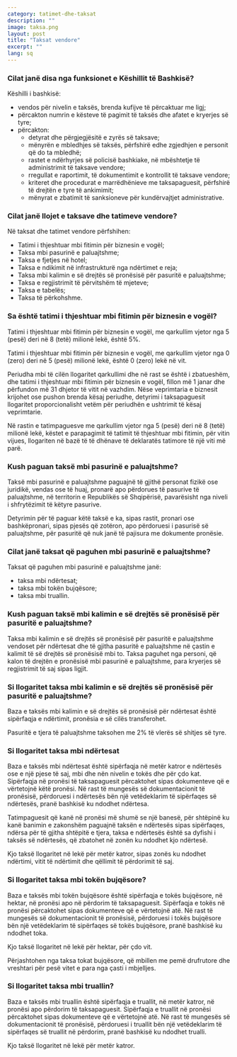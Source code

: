 ```yaml
---
category: tatimet-dhe-taksat
description: ""
image: taksa.png
layout: post
title: "Taksat vendore"
excerpt: ""
lang: sq
---
```

<script>
var data = { topics: [
  {
    title: "Funksionet e Këshillit Bashkiak",
    text: function(){ return $("#part1").html(); }
  },
  {
    title: "Taskat dhe tatimet vendore",
    text: function(){ return $("#part2").html(); }
  },
  {
    title: "Tatimi i thjeshtuar mbi biznesin e vogel",
    text: function(){ return $("#part3").html(); }
  },
  {
    title: "Taska mbi pasurinë e paluajtshme",
    text: function(){ return $("#part4").html(); }
  },
  {
    title: "Taksa mbi ndërtesat",
    text: function(){ return $("#part5").html(); }
  },
  {
    title: "Taksa mbi tokën bujqësore",
    text: function(){ return $("#part6").html(); }
  },
  {
    title: "Taksa mbi truallin",
    text: function(){ return $("#part7").html(); }
  }
]};
</script>

<div id="part1" class="hidden">
<h3>Cilat janë disa nga funksionet e Këshillit të Bashkisë?</h3>
Këshilli i bashkisë:
<ul>
<li>vendos për nivelin e taksës, brenda kufijve të përcaktuar me ligj;</li>
<li>përcakton numrin e kësteve të pagimit të taksës dhe afatet e kryerjes së tyre;</li>
<li>përcakton:
<ul>
<li>detyrat dhe përgjegjësitë e zyrës së taksave;</li>
<li>mënyrën e mbledhjes së taksës, përfshirë edhe zgjedhjen e personit që do ta mbledhë;</li>
<li>rastet e ndërhyrjes së policisë bashkiake, në mbështetje të administrimit të taksave vendore;</li>
<li>rregullat e raportimit, të dokumentimit e kontrollit të taksave vendore;</li>
<li>kriteret dhe procedurat e marrëdhënieve me taksapaguesit, përfshirë të drejtën e tyre të ankimimit;</li>
<li>mënyrat e zbatimit të sanksioneve për kundërvajtjet administrative.</li>
</ul>
</li>
</ul>
</div>

<div id="part2" class="hidden">
<h3>Cilat janë llojet e taksave dhe tatimeve vendore?</h3>
Në taksat dhe tatimet vendore përfshihen:
<ul>
<li>Tatimi i thjeshtuar mbi fitimin për biznesin e vogël;</li>
<li>Taksa mbi pasurinë e paluajtshme;</li>
<li>Taksa e fjetjes në hotel;</li>
<li>Taksa e ndikimit në infrastrukturë nga ndërtimet e reja;</li>
<li>Taksa mbi kalimin e së drejtës së pronësisë për pasuritë e paluajtshme;</li>
<li>Taksa e regjistrimit të përvitshëm të mjeteve;</li>
<li>Taksa e tabelës;</li>
<li>Taksa të përkohshme.</li>
</ul>
</div>

<div id="part3" class="hidden">
<h3>Sa është tatimi i thjeshtuar mbi fitimin për biznesin e vogël?</h3>
<p>Tatimi i thjeshtuar mbi fitimin për biznesin e vogël, me qarkullim vjetor nga 5 (pesë) deri në 8 (tetë) milionë lekë, është 5%.</p>
<p>Tatimi i thjeshtuar mbi fitimin për biznesin e vogël, me qarkullim vjetor nga 0 (zero) deri në 5 (pesë) milionë lekë, është 0 (zero) lekë në vit.</p>
<p>Periudha mbi të cilën llogaritet qarkullimi dhe në rast se është i zbatueshëm, dhe tatimi i thjeshtuar mbi fitimin për biznesin e vogël, fillon më 1 janar dhe përfundon më 31 dhjetor të vitit në vazhdim. Nëse veprimtaria e biznesit krijohet ose pushon brenda kësaj periudhe, detyrimi i taksapaguesit llogaritet proporcionalisht vetëm për periudhën e ushtrimit të kësaj veprimtarie.</p>
<p>Në rastin e tatimpaguesve me qarkullim vjetor nga 5 (pesë) deri në 8 (tetë) milionë lekë, këstet e parapagimit të tatimit të thjeshtuar mbi fitimin, për vitin vijues, llogariten në bazë të të dhënave të deklaratës tatimore të një viti më parë.</p>
</div>

<div id="part4" class="hidden">
<h3>Kush paguan taksë mbi pasurinë e paluajtshme?</h3>
<p>Taksë mbi pasurinë e paluajtshme paguajnë të gjithë personat fizikë ose juridikë, vendas ose të huaj, pronarë apo përdorues të pasurive të paluajtshme, në territorin e Republikës së Shqipërisë, pavarësisht nga niveli i shfrytëzimit të këtyre pasurive.</p>
<p>Detyrimin për të paguar këtë taksë e ka, sipas rastit, pronari ose bashkëpronari, sipas pjesës që zotëron, apo përdoruesi i pasurisë së paluajtshme, për pasuritë që nuk janë të pajisura me dokumente pronësie.</p>
<h3>Cilat janë taksat që paguhen mbi pasurinë e paluajtshme?</h3>
Taksat që paguhen mbi pasurinë e paluajtshme janë:
<ul>
<li>taksa mbi ndërtesat;</li>
<li>taksa mbi tokën bujqësore;</li>
<li>taksa mbi truallin.</li>
</ul>
<h3>Kush paguan taksë mbi kalimin e së drejtës së pronësisë për pasuritë e paluajtshme?</h3>
Taksa mbi kalimin e së drejtës së pronësisë për pasuritë e paluajtshme vendoset për ndërtesat dhe të gjitha pasuritë e paluajtshme në çastin e kalimit të së drejtës së pronësisë mbi to. Taksa paguhet nga personi, që kalon të drejtën e pronësisë mbi pasurinë e paluajtshme, para kryerjes së regjistrimit të saj sipas ligjit.
<h3>Si llogaritet taksa mbi kalimin e së drejtës së pronësisë për pasuritë e paluajtshme?</h3>
<p>Baza e taksës mbi kalimin e së drejtës së pronësisë për ndërtesat është sipërfaqja e ndërtimit, pronësia e së cilës transferohet.</p>
<p>Pasuritë e tjera të paluajtshme taksohen me 2% të vlerës së shitjes së tyre.</p>
</div>

<div id="part5" class="hidden">
<h3>Si llogaritet taksa mbi ndërtesat</h3>
<p>Baza e taksës mbi ndërtesat është sipërfaqja në metër katror e ndërtesës ose e një pjese të saj, mbi dhe nën nivelin e tokës dhe për çdo kat. Sipërfaqja në pronësi të taksapaguesit përcaktohet sipas dokumenteve që e vërtetojnë këtë pronësi. Në rast të mungesës së dokumentacionit të pronësisë, përdoruesi i ndërtesës bën një vetëdeklarim të sipërfaqes së ndërtesës, pranë bashkisë ku ndodhet ndërtesa.</p>
<p>Tatimpaguesit që kanë në pronësi më shumë se një banesë, për shtëpinë ku kanë banimin e zakonshëm paguajnë taksën e ndërtesës sipas sipërfaqes, ndërsa për të gjitha shtëpitë e tjera, taksa e ndërtesës është sa dyfishi i taksës së ndërtesës, që zbatohet në zonën ku ndodhet kjo ndërtesë.</p>
<p>Kjo taksë llogaritet në lekë për metër katror, sipas zonës ku ndodhet ndërtimi, vitit të ndërtimit dhe qëllimit të përdorimit të saj.</p>
</div>

<div id="part6" class="hidden">
<h3>Si llogaritet taksa mbi tokën bujqësore?</h3>
<p>Baza e taksës mbi tokën bujqësore është sipërfaqja e tokës bujqësore, në hektar, në pronësi apo në përdorim të taksapaguesit. Sipërfaqja e tokës në pronësi përcaktohet sipas dokumenteve që e vërtetojnë atë. Në rast të mungesës së dokumentacionit të pronësisë, përdoruesi i tokës bujqësore bën një vetëdeklarim të sipërfaqes së tokës bujqësore, pranë bashkisë ku ndodhet toka.</p>
<p>Kjo taksë llogaritet në lekë për hektar, për çdo vit.</p>
<p>Përjashtohen nga taksa tokat bujqësore, që mbillen me pemë drufrutore dhe vreshtari për pesë vitet e para nga çasti i mbjelljes.</p>
</div>

<div id="part7" class="hidden">
<h3>Si llogaritet taksa mbi truallin?</h3>
<p>Baza e taksës mbi truallin është sipërfaqja e truallit, në metër katror, në pronësi apo përdorim të taksapaguesit. Sipërfaqja e truallit në pronësi përcaktohet sipas dokumenteve që e vërtetojnë atë. Në rast të mungesës së dokumentacionit të pronësisë, përdoruesi i truallit bën një vetëdeklarim të sipërfaqes së truallit në përdorim, pranë bashkisë ku ndodhet trualli.</p>
<p>Kjo taksë llogaritet në lekë për metër katror.</p>
</div>

<div class="post-content"></div>
